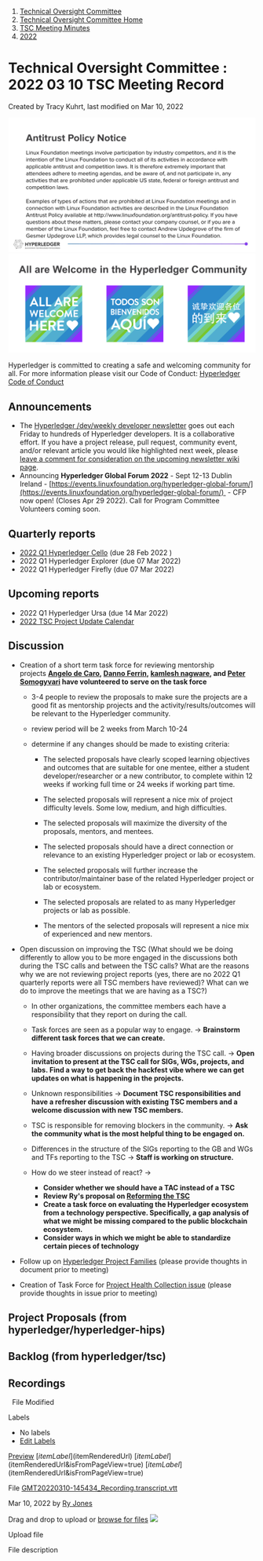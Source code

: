 1. [Technical Oversight Committee](index.html)
2. [Technical Oversight Committee Home](Technical-Oversight-Committee-Home_21430274.html)
3. [TSC Meeting Minutes](TSC-Meeting-Minutes_21448544.html)
4. [2022](2022_21443639.html)

# Technical Oversight Committee : 2022 03 10 TSC Meeting Record

Created by Tracy Kuhrt, last modified on Mar 10, 2022

![](attachments/21431877/21448548.png?height=250) ![](attachments/21431877/21448549.png?height=250)

Hyperledger is committed to creating a safe and welcoming community for all. For more information please visit our Code of Conduct: [Hyperledger Code of Conduct](https://lf-hyperledger.atlassian.net/wiki/spaces/HYP/pages/19595281/Hyperledger+Code+of+Conduct)

## Announcements

- The [Hyperledger /dev/weekly developer newsletter](https://lf-hyperledger.atlassian.net/wiki/pages/viewpage.action?pageId=17170445) goes out each Friday to hundreds of Hyperledger developers. It is a collaborative effort. If you have a project release, pull request, community event, and/or relevant article you would like highlighted next week, please [leave a comment for consideration on the upcoming newsletter wiki page](https://lf-hyperledger.atlassian.net/wiki/display/DR/2021).
- Announcing **Hyperledger Global Forum 2022** - Sept 12-13 Dublin Ireland - [https://events.linuxfoundation.org/hyperledger-global-forum/](https://events.linuxfoundation.org/hyperledger-global-forum/)  - CFP now open! (Closes Apr 29 2022). Call for Program Committee Volunteers coming soon.

## Quarterly reports

- [2022 Q1 Hyperledger Cello](https://lf-hyperledger.atlassian.net/wiki/display/TSC/2022+Q1+Hyperledger+Cello) (due 28 Feb 2022 )
- 2022 Q1 Hyperledger Explorer (due 07 Mar 2022)
- 2022 Q1 Hyperledger Firefly (due 07 Mar 2022)

## Upcoming reports

- 2022 Q1 Hyperledger Ursa (due 14 Mar 2022)
- [2022 TSC Project Update Calendar](https://lf-hyperledger.atlassian.net/wiki/display/TSC/2022+TSC+Project+Update+Calendar)

## Discussion

- Creation of a short term task force for reviewing mentorship projects **[Angelo de Caro](https://lf-hyperledger.atlassian.net/wiki/people/70121:d6b0f0e4-825f-4f16-88e1-4d14e95f2f10?ref=confluence), [Danno Ferrin](https://lf-hyperledger.atlassian.net/wiki/people/5b7f2d80c4e4892a5b789551?ref=confluence), [kamlesh nagware](https://lf-hyperledger.atlassian.net/wiki/people/557058:8e1fc425-f938-4b39-ad13-9cd8b0ddde52?ref=confluence), and [Peter Somogyvari](https://lf-hyperledger.atlassian.net/wiki/people/557058:54be3a11-ffe8-43a5-b37d-c854a0aa21c3?ref=confluence) have volunteered to serve on the task force**
  
  - 3-4 people to review the proposals to make sure the projects are a good fit as mentorship projects and the activity/results/outcomes will be relevant to the Hyperledger community.
  - review period will be 2 weeks from March 10-24
  - determine if any changes should be made to existing criteria:
    
    - The selected proposals have clearly scoped learning objectives and outcomes that are suitable for one mentee, either a student developer/researcher or a new contributor, to complete within 12 weeks if working full time or 24 weeks if working part time.
    - The selected proposals will represent a nice mix of project difficulty levels. Some low, medium, and high difficulties.
      
    - The selected proposals will maximize the diversity of the proposals, mentors, and mentees.
    - The selected proposals should have a direct connection or relevance to an existing Hyperledger project or lab or ecosystem.
    - The selected proposals will further increase the contributor/maintainer base of the related Hyperledger project or lab or ecosystem.
      
    - The selected proposals are related to as many Hyperledger projects or lab as possible.
    - The mentors of the selected proposals will represent a nice mix of experienced and new mentors.
- Open discussion on improving the TSC (What should we be doing differently to allow you to be more engaged in the discussions both during the TSC calls and between the TSC calls? What are the reasons why we are not reviewing project reports (yes, there are no 2022 Q1 quarterly reports were all TSC members have reviewed)? What can we do to improve the meetings that we are having as a TSC?)
  
  - In other organizations, the committee members each have a responsibility that they report on during the call.
  - Task forces are seen as a popular way to engage. → **Brainstorm different task forces that we can create.**
  - Having broader discussions on projects during the TSC call. → **Open invitation to present at the TSC call for SIGs, WGs, projects, and labs. Find a way to get back the hackfest vibe where we can get updates on what is happening in the projects.**
  - Unknown responsibilities → **Document TSC responsibilities and have a refresher discussion with existing TSC members and a welcome discussion with new TSC members.**
  - TSC is responsible for removing blockers in the community. → **Ask the community what is the most helpful thing to be engaged on.**
  - Differences in the structure of the SIGs reporting to the GB and WGs and TFs reporting to the TSC → **Staff is working on structure.**
  - How do we steer instead of react? →
    
    - **Consider whether we should have a TAC instead of a TSC**
    - **Review Ry's proposal on [Reforming the TSC](https://lf-hyperledger.atlassian.net/wiki/display/~ryjones/Proposal+for+re-forming+the+Hyperledger+TSC)**
    - **Create a task force on evaluating the Hyperledger ecosystem from a technology perspective. Specifically, a gap analysis of what we might be missing compared to the public blockchain ecosystem.**
    - **Consider ways in which we might be able to standardize certain pieces of technology**
- Follow up on [Hyperledger Project Families](https://docs.google.com/document/d/156rlm9gYml-J6Mr0TUZvZGcfMm_hElSaQ89dyBQ9DKE/edit) (please provide thoughts in document prior to meeting)
- Creation of Task Force for [Project Health Collection issue](https://github.com/hyperledger/tsc/issues/24) (please provide thoughts in issue prior to meeting)

## Project Proposals (from hyperledger/hyperledger-hips)

## Backlog (from hyperledger/tsc)

## Recordings

  File Modified

Labels

- No labels
- [Edit Labels](# "Edit Labels")

[Preview]() [$itemLabel]($itemRenderedUrl) [$itemLabel]($itemRenderedUrl&isFromPageView=true) [$itemLabel]($itemRenderedUrl&isFromPageView=true)

File [GMT20220310-145434\_Recording.transcript.vtt](attachments/21430687/21455784.vtt "Download")

Mar 10, 2022 by [Ry Jones](/wiki/people/557058:078cecfc-fb17-4d9a-8759-b5b74efa6850)

Drag and drop to upload or [browse for files]() ![](images/icons/wait.gif)

Upload file

File description
